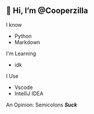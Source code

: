 ## 👋 Hi, I’m @Cooperzilla

I know
- Python
- Markdown

I'm Learning
- idk

I Use
- Vscode
- IntelliJ IDEA

An Opinion: Semicolons ***Suck***
<!---
Cooperzilla/Cooperzilla is a ✨ special ✨ repository because its `README.md` (this file) appears on your GitHub profile.
You can click the Preview link to take a look at your changes.
--->

